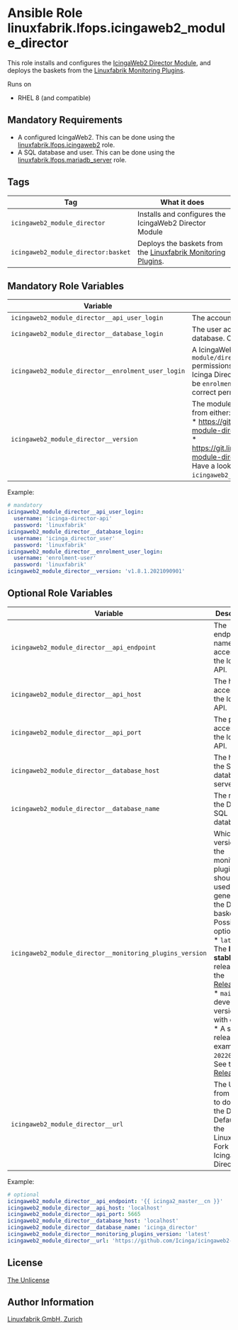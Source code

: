 # Ansible Role linuxfabrik.lfops.icingaweb2_module_director

This role installs and configures the [IcingaWeb2 Director Module](https://icinga.com/docs/icinga-director/latest/doc/01-Introduction/), and deploys the baskets from the [Linuxfabrik Monitoring Plugins](https://github.com/Linuxfabrik/monitoring-plugins).

Runs on

* RHEL 8 (and compatible)


## Mandatory Requirements

* A configured IcingaWeb2. This can be done using the [linuxfabrik.lfops.icingaweb2](https://github.com/linuxfabrik/lfops/tree/main/roles/icingaweb2) role.
* A SQL database and user. This can be done using the [linuxfabrik.lfops.mariadb_server](https://github.com/linuxfabrik/lfops/tree/main/roles/mariadb_server) role.


## Tags

| Tag                                 | What it does                                                                                                      |
| ---                                 | ------------                                                                                                      |
| `icingaweb2_module_director`        | Installs and configures the IcingaWeb2 Director Module                                                            |
| `icingaweb2_module_director:basket` | Deploys the baskets from the [Linuxfabrik Monitoring Plugins](https://github.com/Linuxfabrik/monitoring-plugins). |


## Mandatory Role Variables

| Variable | Description |
| -------- | ----------- |
| `icingaweb2_module_director__api_user_login` | The account for accessing the Icinga2 API. |
| `icingaweb2_module_director__database_login` | The user account for accessing the Director SQL database. Currently, only MySQL is supported. |
| `icingaweb2_module_director__enrolment_user_login` | A IcingaWeb2 account with the `module/director,director/api,director/hosts` permissions, allowing it to enrol new users in the Icinga Director. Note that the username has to be `enrolment-user` for the account to have the correct permissions. |
| `icingaweb2_module_director__version` | The module version to install. Possible options from either:<br> * https://github.com/Icinga/icingaweb2-module-director/releases<br> * https://git.linuxfabrik.ch/linuxfabrik/icingaweb2-module-director/-/releases<br> Have a look at `icingaweb2_module_director__url`. |

Example:
```yaml
# mandatory
icingaweb2_module_director__api_user_login:
  username: 'icinga-director-api'
  password: 'linuxfabrik'
icingaweb2_module_director__database_login:
  username: 'icinga_director_user'
  password: 'linuxfabrik'
icingaweb2_module_director__enrolment_user_login:
  username: 'enrolment-user'
  password: 'linuxfabrik'
icingaweb2_module_director__version: 'v1.8.1.2021090901'
```


## Optional Role Variables

| Variable | Description | Default Value |
| -------- | ----------- | ------------- |
| `icingaweb2_module_director__api_endpoint` | The endpoint name for accessing the Icinga2 API. | `'{{ icinga2_master__cn }}'` |
| `icingaweb2_module_director__api_host` | The host for accessing the Icinga2 API. | `'localhost'` |
| `icingaweb2_module_director__api_port` | The port for accessing the Icinga2 API. | `5665` |
| `icingaweb2_module_director__database_host` | The host of the SQL database server. | `'localhost'` |
| `icingaweb2_module_director__database_name` | The name of the Director SQL database. | `'icinga_director'` |
| `icingaweb2_module_director__monitoring_plugins_version` | Which version of the monitoring plugins should be used for generating the Director baskets? Possible options:<br> * `latest`: The **latest stable** release. See the [Releases](https://github.com/Linuxfabrik/monitoring-plugins/releases).<br> * `main`: The development version. Use with care.<br> * A specific release, for example `2022030201`. See the [Releases](https://github.com/Linuxfabrik/monitoring-plugins/releases). | `'latest'` |
| `icingaweb2_module_director__url` | The URL from where to download the Director. Defaults to the Linuxfabrik Fork of the Icinga Director. | `git.linuxfabrik.ch/api/v4/projects/133/repository/archive?sha={{ icingaweb2_module_director__version }}'` |

Example:
```yaml
# optional
icingaweb2_module_director__api_endpoint: '{{ icinga2_master__cn }}'
icingaweb2_module_director__api_host: 'localhost'
icingaweb2_module_director__api_port: 5665
icingaweb2_module_director__database_host: 'localhost'
icingaweb2_module_director__database_name: 'icinga_director'
icingaweb2_module_director__monitoring_plugins_version: 'latest'
icingaweb2_module_director__url: 'https://github.com/Icinga/icingaweb2-module-director/archive/{{ icingaweb2_module_director__version }}.tar.gz'
```


## License

[The Unlicense](https://unlicense.org/)


## Author Information

[Linuxfabrik GmbH, Zurich](https://www.linuxfabrik.ch)

